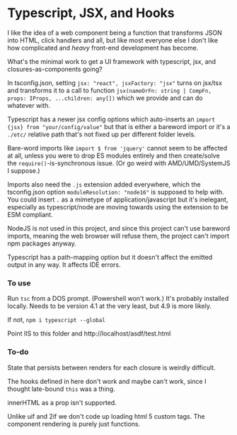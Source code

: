 # Typescript, JSX, and Hooks

I like the idea of a web component being a function that transforms JSON into HTML, click handlers and all, but like most everyone else I don't like how complicated and _heavy_ front-end development has become.

What's the minimal work to get a UI framework with typescript, jsx, and closures-as-components going?

In tsconfig.json, setting `jsx: "react", jsxFactory: "jsx"` turns on jsx/tsx and transforms it to a call to function `jsx(nameOrFn: string | CompFn, props: IProps, ...children: any[])` which we provide and can do whatever with.

Typescript has a newer jsx config options which auto-inserts an `import {jsx} from "your/config/value"` but that is either a bareword import or it's a `./etc/` relative path that's not fixed up per different folder levels.

Bare-word imports like `import $ from 'jquery'` cannot seem to be affected at all, unless you were to drop ES modules entirely and then create/solve the `require()`-is-synchronous issue. (Or go weird with AMD/UMD/SystemJS I suppose.)

Imports also need the `.js` extension added everywhere, which the tsconfig.json option `moduleResolution: "node16"` is supposed to help with. You could insert `.` as a mimetype of application/javascript but it's inelegant, especially as typescript/node are moving towards using the extension to be ESM compliant.

NodeJS is not used in this project, and since this project can't use bareword imports, meaning the web browser will refuse them, the project can't import npm packages anyway.

Typescript has a path-mapping option but it doesn't affect the emitted output in any way. It affects IDE errors.

### To use

Run `tsc` from a DOS prompt. (Powershell won't work.) It's probably installed locally. Needs to be version 4.1 at the very least, but 4.9 is more likely.

If not, `npm i typescript --global`

Point IIS to this folder and http://localhost/asdf/test.html

### To-do

State that persists between renders for each closure is weirdly difficult.

The hooks defined in here don't work and maybe can't work, since I thought late-bound `this` was a thing.

innerHTML as a prop isn't supported.

Unlike uif and 2if we don't code up loading html 5 custom tags. The component rendering is purely just functions.
